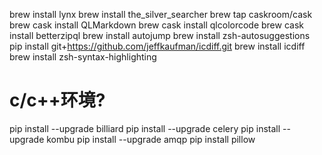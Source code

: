 brew install lynx
brew install the_silver_searcher
brew tap caskroom/cask
brew cask install QLMarkdown
brew cask install qlcolorcode
brew cask install betterzipql
brew install autojump
brew install zsh-autosuggestions
pip install git+https://github.com/jeffkaufman/icdiff.git
brew install icdiff
brew install zsh-syntax-highlighting
# c/c++环境?
pip install --upgrade billiard
pip install --upgrade celery
pip install --upgrade kombu
pip install --upgrade amqp
pip install pillow
